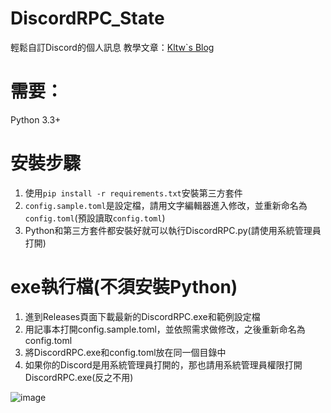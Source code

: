# DiscordRPC_State
輕鬆自訂Discord的個人訊息
教學文章：[Kltw`s Blog](https://kltw.ml/archives/95)

# 需要：
Python 3.3+

# 安裝步驟
1. 使用`pip install -r requirements.txt`安裝第三方套件
2. `config.sample.toml`是設定檔，請用文字編輯器進入修改，並重新命名為`config.toml`(預設讀取`config.toml`)
3. Python和第三方套件都安裝好就可以執行DiscordRPC.py(請使用系統管理員打開)

# exe執行檔(不須安裝Python)
1. 進到Releases頁面下載最新的DiscordRPC.exe和範例設定檔
2. 用記事本打開config.sample.toml，並依照需求做修改，之後重新命名為config.toml
3. 將DiscordRPC.exe和config.toml放在同一個目錄中
4. 如果你的Discord是用系統管理員打開的，那也請用系統管理員權限打開DiscordRPC.exe(反之不用)

![image](https://i.imgur.com/EClxL24.png)
